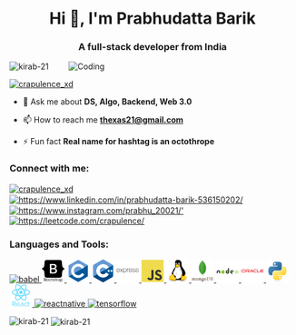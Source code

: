 <h1 align="center">Hi 👋, I'm Prabhudatta Barik</h1>
<h3 align="center">A full-stack developer from India</h3>
<img align="right" alt="Coding" width="400" src="https://media.tenor.com/cX92mi1p-NYAAAAC/coding-anime.gif">

<p align="left"> <img src="https://komarev.com/ghpvc/?username=kirab-21&label=Profile%20views&color=0e75b6&style=flat" alt="kirab-21" /> </p>

<p align="left"> <a href="https://twitter.com/crapulence_xd" target="blank"><img src="https://img.shields.io/twitter/follow/crapulence_xd?logo=twitter&style=for-the-badge" alt="crapulence_xd" /></a> </p>

- 💬 Ask me about **DS, Algo, Backend, Web 3.0**

- 📫 How to reach me **thexas21@gmail.com**

- ⚡ Fun fact **Real name for hashtag is an octothrope**

<h3 align="left">Connect with me:</h3>
<p align="left">
<a href="https://twitter.com/crapulence_xd" target="blank"><img align="center" src="https://raw.githubusercontent.com/rahuldkjain/github-profile-readme-generator/master/src/images/icons/Social/twitter.svg" alt="crapulence_xd" height="30" width="40" /></a>
<a href="https://linkedin.com/in/https://www.linkedin.com/in/prabhudatta-barik-536150202/" target="blank"><img align="center" src="https://raw.githubusercontent.com/rahuldkjain/github-profile-readme-generator/master/src/images/icons/Social/linked-in-alt.svg" alt="https://www.linkedin.com/in/prabhudatta-barik-536150202/" height="30" width="40" /></a>
<a href="https://instagram.com/https://www.instagram.com/prabhu_20021/'" target="blank"><img align="center" src="https://raw.githubusercontent.com/rahuldkjain/github-profile-readme-generator/master/src/images/icons/Social/instagram.svg" alt="https://www.instagram.com/prabhu_20021/'" height="30" width="40" /></a>
<a href="https://www.leetcode.com/https://leetcode.com/crapulence/" target="blank"><img align="center" src="https://raw.githubusercontent.com/rahuldkjain/github-profile-readme-generator/master/src/images/icons/Social/leet-code.svg" alt="https://leetcode.com/crapulence/" height="30" width="40" /></a>
</p>

<h3 align="left">Languages and Tools:</h3>
<p align="left"> <a href="https://babeljs.io/" target="_blank" rel="noreferrer"> <img src="https://www.vectorlogo.zone/logos/babeljs/babeljs-icon.svg" alt="babel" width="40" height="40"/> </a> <a href="https://getbootstrap.com" target="_blank" rel="noreferrer"> <img src="https://raw.githubusercontent.com/devicons/devicon/master/icons/bootstrap/bootstrap-plain-wordmark.svg" alt="bootstrap" width="40" height="40"/> </a> <a href="https://www.cprogramming.com/" target="_blank" rel="noreferrer"> <img src="https://raw.githubusercontent.com/devicons/devicon/master/icons/c/c-original.svg" alt="c" width="40" height="40"/> </a> <a href="https://www.w3schools.com/cpp/" target="_blank" rel="noreferrer"> <img src="https://raw.githubusercontent.com/devicons/devicon/master/icons/cplusplus/cplusplus-original.svg" alt="cplusplus" width="40" height="40"/> </a> <a href="https://expressjs.com" target="_blank" rel="noreferrer"> <img src="https://raw.githubusercontent.com/devicons/devicon/master/icons/express/express-original-wordmark.svg" alt="express" width="40" height="40"/> </a> <a href="https://developer.mozilla.org/en-US/docs/Web/JavaScript" target="_blank" rel="noreferrer"> <img src="https://raw.githubusercontent.com/devicons/devicon/master/icons/javascript/javascript-original.svg" alt="javascript" width="40" height="40"/> </a> <a href="https://www.linux.org/" target="_blank" rel="noreferrer"> <img src="https://raw.githubusercontent.com/devicons/devicon/master/icons/linux/linux-original.svg" alt="linux" width="40" height="40"/> </a> <a href="https://www.mongodb.com/" target="_blank" rel="noreferrer"> <img src="https://raw.githubusercontent.com/devicons/devicon/master/icons/mongodb/mongodb-original-wordmark.svg" alt="mongodb" width="40" height="40"/> </a> <a href="https://nodejs.org" target="_blank" rel="noreferrer"> <img src="https://raw.githubusercontent.com/devicons/devicon/master/icons/nodejs/nodejs-original-wordmark.svg" alt="nodejs" width="40" height="40"/> </a> <a href="https://www.oracle.com/" target="_blank" rel="noreferrer"> <img src="https://raw.githubusercontent.com/devicons/devicon/master/icons/oracle/oracle-original.svg" alt="oracle" width="40" height="40"/> </a> <a href="https://www.python.org" target="_blank" rel="noreferrer"> <img src="https://raw.githubusercontent.com/devicons/devicon/master/icons/python/python-original.svg" alt="python" width="40" height="40"/> </a> <a href="https://reactjs.org/" target="_blank" rel="noreferrer"> <img src="https://raw.githubusercontent.com/devicons/devicon/master/icons/react/react-original-wordmark.svg" alt="react" width="40" height="40"/> </a> <a href="https://reactnative.dev/" target="_blank" rel="noreferrer"> <img src="https://reactnative.dev/img/header_logo.svg" alt="reactnative" width="40" height="40"/> </a> <a href="https://www.tensorflow.org" target="_blank" rel="noreferrer"> <img src="https://www.vectorlogo.zone/logos/tensorflow/tensorflow-icon.svg" alt="tensorflow" width="40" height="40"/> </a> </p>

<p><img align="left" src="https://github-readme-stats.vercel.app/api/top-langs?username=kirab-21&show_icons=true&locale=en&layout=compact" alt="kirab-21" /></p>

<p>&nbsp;<img align="center" src="https://github-readme-stats.vercel.app/api?username=kirab-21&show_icons=true&locale=en" alt="kirab-21" /></p>

